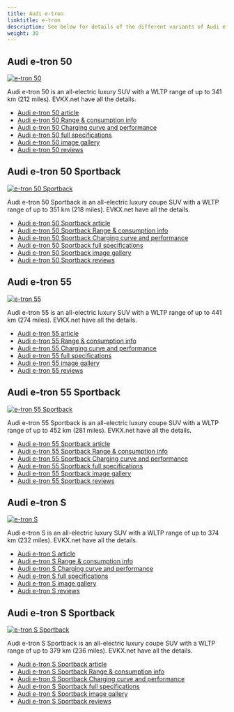 ```yaml
---
title: Audi e-tron
linktitle: e-tron
description: See below for details of the different variants of Audi e-tron
weight: 30
---
```

## Audi e-tron 50

[![e-tron 50](https://media.evkx.net/multimedia/models/audi/e-tron/e-tron_50/main_1_st.jpg)](/models/audi/e-tron/e-tron_50/)

Audi e-tron 50 is an all-electric luxury SUV with a WLTP range of up to 341 km (212 miles). EVKX.net have all the details. 

- [Audi e-tron 50 article](/models/audi/e-tron/e-tron_50/)
- [Audi e-tron 50 Range & consumption info](/models/audi/e-tron/e-tron_50//rangeandconsumption)
- [Audi e-tron 50 Charging curve and performance](/models/audi/e-tron/e-tron_50//chargingcurve)
- [Audi e-tron 50 full specifications](/models/audi/e-tron/e-tron_50//specifications)
- [Audi e-tron 50 image gallery](/models/audi/e-tron/e-tron_50//gallery)
- [Audi e-tron 50 reviews](/models/audi/e-tron/e-tron_50//reviews)

## Audi e-tron 50 Sportback

[![e-tron 50 Sportback](https://media.evkx.net/multimedia/models/audi/e-tron/e-tron_50_sportback/main_1_st.jpg)](/models/audi/e-tron/e-tron_50_sportback/)

Audi e-tron 50 Sportback is an all-electric luxury coupe SUV with a WLTP range of up to 351 km (218 miles). EVKX.net have all the details. 

- [Audi e-tron 50 Sportback article](/models/audi/e-tron/e-tron_50_sportback/)
- [Audi e-tron 50 Sportback Range & consumption info](/models/audi/e-tron/e-tron_50_sportback//rangeandconsumption)
- [Audi e-tron 50 Sportback Charging curve and performance](/models/audi/e-tron/e-tron_50_sportback//chargingcurve)
- [Audi e-tron 50 Sportback full specifications](/models/audi/e-tron/e-tron_50_sportback//specifications)
- [Audi e-tron 50 Sportback image gallery](/models/audi/e-tron/e-tron_50_sportback//gallery)
- [Audi e-tron 50 Sportback reviews](/models/audi/e-tron/e-tron_50_sportback//reviews)

## Audi e-tron 55

[![e-tron 55](https://media.evkx.net/multimedia/models/audi/e-tron/e-tron_55/main_1_st.jpg)](/models/audi/e-tron/e-tron_55/)

Audi e-tron 55 is an all-electric luxury SUV with a WLTP range of up to 441 km (274 miles). EVKX.net have all the details. 

- [Audi e-tron 55 article](/models/audi/e-tron/e-tron_55/)
- [Audi e-tron 55 Range & consumption info](/models/audi/e-tron/e-tron_55//rangeandconsumption)
- [Audi e-tron 55 Charging curve and performance](/models/audi/e-tron/e-tron_55//chargingcurve)
- [Audi e-tron 55 full specifications](/models/audi/e-tron/e-tron_55//specifications)
- [Audi e-tron 55 image gallery](/models/audi/e-tron/e-tron_55//gallery)
- [Audi e-tron 55 reviews](/models/audi/e-tron/e-tron_55//reviews)

## Audi e-tron 55 Sportback

[![e-tron 55 Sportback](https://media.evkx.net/multimedia/models/audi/e-tron/e-tron_55_sportback/main_1_st.jpg)](/models/audi/e-tron/e-tron_55_sportback/)

Audi e-tron 55 Sportback is an all-electric luxury coupe SUV with a WLTP range of up to 452 km (281 miles). EVKX.net have all the details. 

- [Audi e-tron 55 Sportback article](/models/audi/e-tron/e-tron_55_sportback/)
- [Audi e-tron 55 Sportback Range & consumption info](/models/audi/e-tron/e-tron_55_sportback//rangeandconsumption)
- [Audi e-tron 55 Sportback Charging curve and performance](/models/audi/e-tron/e-tron_55_sportback//chargingcurve)
- [Audi e-tron 55 Sportback full specifications](/models/audi/e-tron/e-tron_55_sportback//specifications)
- [Audi e-tron 55 Sportback image gallery](/models/audi/e-tron/e-tron_55_sportback//gallery)
- [Audi e-tron 55 Sportback reviews](/models/audi/e-tron/e-tron_55_sportback//reviews)

## Audi e-tron S

[![e-tron S](https://media.evkx.net/multimedia/models/audi/e-tron/e-tron_s/main_1_st.jpg)](/models/audi/e-tron/e-tron_s/)

Audi e-tron S is an all-electric luxury SUV with a WLTP range of up to 374 km (232 miles). EVKX.net have all the details. 

- [Audi e-tron S article](/models/audi/e-tron/e-tron_s/)
- [Audi e-tron S Range & consumption info](/models/audi/e-tron/e-tron_s//rangeandconsumption)
- [Audi e-tron S Charging curve and performance](/models/audi/e-tron/e-tron_s//chargingcurve)
- [Audi e-tron S full specifications](/models/audi/e-tron/e-tron_s//specifications)
- [Audi e-tron S image gallery](/models/audi/e-tron/e-tron_s//gallery)
- [Audi e-tron S reviews](/models/audi/e-tron/e-tron_s//reviews)

## Audi e-tron S Sportback

[![e-tron S Sportback](https://media.evkx.net/multimedia/models/audi/e-tron/e-tron_s_sportback/main_1_st.jpg)](/models/audi/e-tron/e-tron_s_sportback/)

Audi e-tron S Sportback is an all-electric luxury coupe SUV with a WLTP range of up to 379 km (236 miles). EVKX.net have all the details. 

- [Audi e-tron S Sportback article](/models/audi/e-tron/e-tron_s_sportback/)
- [Audi e-tron S Sportback Range & consumption info](/models/audi/e-tron/e-tron_s_sportback//rangeandconsumption)
- [Audi e-tron S Sportback Charging curve and performance](/models/audi/e-tron/e-tron_s_sportback//chargingcurve)
- [Audi e-tron S Sportback full specifications](/models/audi/e-tron/e-tron_s_sportback//specifications)
- [Audi e-tron S Sportback image gallery](/models/audi/e-tron/e-tron_s_sportback//gallery)
- [Audi e-tron S Sportback reviews](/models/audi/e-tron/e-tron_s_sportback//reviews)

